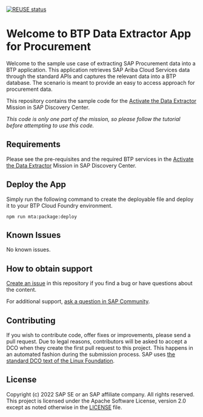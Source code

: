[![REUSE status](https://api.reuse.software/badge/github.com/SAP-samples/btp-procurement-data-extractor)](https://api.reuse.software/info/github.com/SAP-samples/btp-procurement-data-extractor)


# Welcome to BTP Data Extractor App for Procurement
Welcome to the sample use case of extracting SAP Procurement data into a BTP application. 
This application retrieves SAP Ariba Cloud Services data through the standard APIs and captures the relevant data into a BTP database. 
The scenario is meant to provide an easy to access approach for procurement data.

This repository contains the sample code for the [Activate the Data Extractor](https://google.com) Mission in SAP Discovery Center.

_This code is only one part of the mission, so please follow the tutorial before attempting to use this code._

## Requirements
Please see the pre-requisites and the required BTP services in the [Activate the Data Extractor](https://google.com) Mission in SAP Discovery Center.

## Deploy the App
Simply run the following command to create the deployable file and deploy it to your BTP Cloud Foundry environment.

```
npm run mta:package:deploy
```


## Known Issues
No known issues.

## How to obtain support
[Create an issue](https://github.com/SAP-samples/<repository-name>/issues) in this repository if you find a bug or have questions about the content.
 
For additional support, [ask a question in SAP Community](https://answers.sap.com/questions/ask.html).

## Contributing
If you wish to contribute code, offer fixes or improvements, please send a pull request. Due to legal reasons, contributors will be asked to accept a DCO when they create the first pull request to this project. This happens in an automated fashion during the submission process. SAP uses [the standard DCO text of the Linux Foundation](https://developercertificate.org/).

## License
Copyright (c) 2022 SAP SE or an SAP affiliate company. All rights reserved. This project is licensed under the Apache Software License, version 2.0 except as noted otherwise in the [LICENSE](LICENSE) file.
